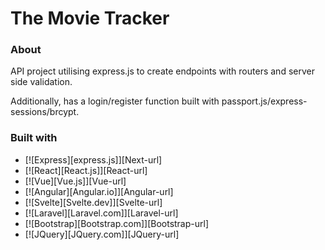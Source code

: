 # The Movie Tracker

### About

API project utilising express.js to create endpoints with routers and server side validation.

Additionally, has a login/register function built with passport.js/express-sessions/brcypt.


### Built with

* [![Express][express.js]][Next-url]
* [![React][React.js]][React-url]
* [![Vue][Vue.js]][Vue-url]
* [![Angular][Angular.io]][Angular-url]
* [![Svelte][Svelte.dev]][Svelte-url]
* [![Laravel][Laravel.com]][Laravel-url]
* [![Bootstrap][Bootstrap.com]][Bootstrap-url]
* [![JQuery][JQuery.com]][JQuery-url]